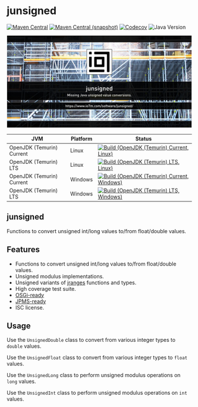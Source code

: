 junsigned
===

[![Maven Central](https://img.shields.io/maven-central/v/com.io7m.junsigned/com.io7m.junsigned.svg?style=flat-square)](http://search.maven.org/#search%7Cga%7C1%7Cg%3A%22com.io7m.junsigned%22)
[![Maven Central (snapshot)](https://img.shields.io/nexus/s/com.io7m.junsigned/com.io7m.junsigned?server=https%3A%2F%2Fs01.oss.sonatype.org&style=flat-square)](https://s01.oss.sonatype.org/content/repositories/snapshots/com/io7m/junsigned/)
[![Codecov](https://img.shields.io/codecov/c/github/io7m-com/junsigned.svg?style=flat-square)](https://codecov.io/gh/io7m-com/junsigned)
![Java Version](https://img.shields.io/badge/21-java?label=java&color=007fff)

![com.io7m.junsigned](./src/site/resources/junsigned.jpg?raw=true)

| JVM | Platform | Status |
|-----|----------|--------|
| OpenJDK (Temurin) Current | Linux | [![Build (OpenJDK (Temurin) Current, Linux)](https://img.shields.io/github/actions/workflow/status/io7m-com/junsigned/main.linux.temurin.current.yml)](https://www.github.com/io7m-com/junsigned/actions?query=workflow%3Amain.linux.temurin.current)|
| OpenJDK (Temurin) LTS | Linux | [![Build (OpenJDK (Temurin) LTS, Linux)](https://img.shields.io/github/actions/workflow/status/io7m-com/junsigned/main.linux.temurin.lts.yml)](https://www.github.com/io7m-com/junsigned/actions?query=workflow%3Amain.linux.temurin.lts)|
| OpenJDK (Temurin) Current | Windows | [![Build (OpenJDK (Temurin) Current, Windows)](https://img.shields.io/github/actions/workflow/status/io7m-com/junsigned/main.windows.temurin.current.yml)](https://www.github.com/io7m-com/junsigned/actions?query=workflow%3Amain.windows.temurin.current)|
| OpenJDK (Temurin) LTS | Windows | [![Build (OpenJDK (Temurin) LTS, Windows)](https://img.shields.io/github/actions/workflow/status/io7m-com/junsigned/main.windows.temurin.lts.yml)](https://www.github.com/io7m-com/junsigned/actions?query=workflow%3Amain.windows.temurin.lts)|

## junsigned

Functions to convert unsigned int/long values to/from float/double values.

## Features

* Functions to convert unsigned int/long values to/from float/double values.
* Unsigned modulus implementations.
* Unsigned variants of [jranges](https://www.github.com/io7m-com/jranges) functions and types.
* High coverage test suite.
* [OSGi-ready](https://www.osgi.org/)
* [JPMS-ready](https://en.wikipedia.org/wiki/Java_Platform_Module_System)
* ISC license.

## Usage

Use the `UnsignedDouble` class to convert from various integer types to
`double` values.

Use the `UnsignedFloat` class to convert from various integer types to
`float` values.

Use the `UnsignedLong` class to perform unsigned modulus operations on `long`
values.

Use the `UnsignedInt` class to perform unsigned modulus operations on `int`
values.

